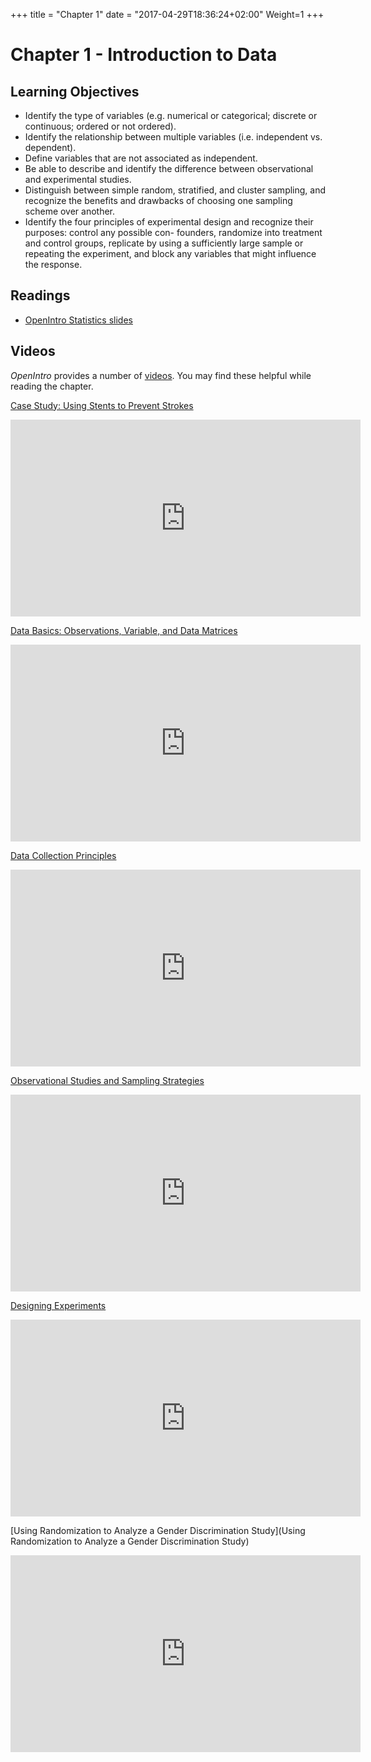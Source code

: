 +++
title = "Chapter 1"
date = "2017-04-29T18:36:24+02:00"
Weight=1
+++

# Chapter 1 - Introduction to Data

## Learning Objectives

* Identify the type of variables (e.g. numerical or categorical; discrete or continuous; ordered or not ordered).
* Identify the relationship between multiple variables (i.e. independent vs. dependent).
* Define variables that are not associated as independent.
* Be able to describe and identify the difference between observational and experimental studies.
* Distinguish between simple random, stratified, and cluster sampling, and recognize the benefits and drawbacks
of choosing one sampling scheme over another.
* Identify the four principles of experimental design and recognize their purposes: control any possible con- founders, randomize into treatment and control groups, replicate by using a sufficiently large sample or repeating the experiment, and block any variables that might influence the response.


## Readings

* [OpenIntro Statistics slides](https://github.com/jbryer/DATA606Fall2019/raw/master/Slides/OpenIntro/os2_slides_01.pdf)


## Videos

*OpenIntro* provides a number of [videos](https://www.openintro.org/stat/videos.php). You may find these helpful while reading the chapter.

[Case Study: Using Stents to Prevent Strokes](https://www.youtube.com/watch?list=PLkIselvEzpM6pZ76FD3NoCvvgkj_p-dE8&v=nEHFF1ADpWE)

<iframe width="560" height="315" src="https://www.youtube.com/embed/nEHFF1ADpWE?list=PLkIselvEzpM6pZ76FD3NoCvvgkj_p-dE8" frameborder="0" allowfullscreen></iframe>

[Data Basics: Observations, Variable, and Data Matrices](https://www.youtube.com/watch?list=PLkIselvEzpM6pZ76FD3NoCvvgkj_p-dE8&v=Mjif8PTgzUs)

<iframe width="560" height="315" src="https://www.youtube.com/embed/Mjif8PTgzUs?list=PLkIselvEzpM6pZ76FD3NoCvvgkj_p-dE8" frameborder="0" allowfullscreen></iframe>

[Data Collection Principles](https://www.youtube.com/watch?list=PLkIselvEzpM6pZ76FD3NoCvvgkj_p-dE8&v=2N_bkiyTiXU)

<iframe width="560" height="315" src="https://www.youtube.com/embed/2N_bkiyTiXU?list=PLkIselvEzpM6pZ76FD3NoCvvgkj_p-dE8" frameborder="0" allowfullscreen></iframe>

[Observational Studies and Sampling Strategies](https://www.youtube.com/watch?list=PLkIselvEzpM6pZ76FD3NoCvvgkj_p-dE8&v=n1xSeGPGQEg)

<iframe width="560" height="315" src="https://www.youtube.com/embed/n1xSeGPGQEg?list=PLkIselvEzpM6pZ76FD3NoCvvgkj_p-dE8" frameborder="0" allowfullscreen></iframe>

[Designing Experiments](https://www.youtube.com/watch?list=PLkIselvEzpM6pZ76FD3NoCvvgkj_p-dE8&v=g7JGe_ykB3I)

<iframe width="560" height="315" src="https://www.youtube.com/embed/g7JGe_ykB3I?list=PLkIselvEzpM6pZ76FD3NoCvvgkj_p-dE8" frameborder="0" allowfullscreen></iframe>


[Using Randomization to Analyze a Gender Discrimination Study](Using Randomization to Analyze a Gender Discrimination Study)

<iframe width="560" height="315" src="https://www.youtube.com/embed/2pHhjx9hyM4?list=PLkIselvEzpM6pZ76FD3NoCvvgkj_p-dE8" frameborder="0" allowfullscreen></iframe>

